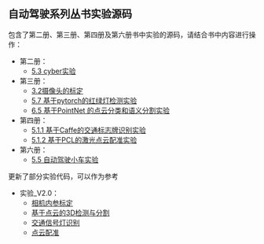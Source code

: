 
## 自动驾驶系列丛书实验源码
包含了第二册、第三册、第四册及第六册书中实验的源码，请结合书中内容进行操作：

* 第二册：
  - [5.3 cyber实验](第2册/5.3cyber实验)
* 第三册：
  - [3.2摄像头的标定](第3册/3.2摄像头的标定)
  - [5.7 基于pytorch的红绿灯检测实验](第3册/5.7基于pytorch的红绿灯检测实验)
  - [6.5 基于PointNet 的点云分类和语义分割实验](第3册/6.5基于PointNet的点云分类和语义分割实验)
* 第四册：
  - [5.1.1 基于Caffe的交通标志牌识别实验](第4册/5.1.1基于Caffe的交通标志牌识别实验)
  - [5.1.2 基于PCL的激光点云配准实验](./第4册/5.1.2基于PCL的激光点云配准实验)
* 第六册：
  - [5.5 自动驾驶小车实验](第6册/5.5自动驾驶小车实验)

更新了部分实验代码，可以作为参考
* 实验_V2.0：
  - [相机内参标定](实验_V2.0/相机内参标定)
  - [基于点云的3D检测与分割](实验_V2.0/基于点云的3D检测与分割)
  - [交通信号灯识别](实验_V2.0/交通信号灯识别)
  - [点云配准](实验_V2.0/点云配准)
